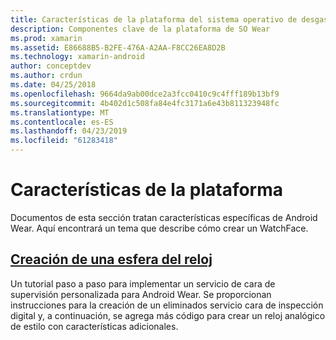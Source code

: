 ```yaml
---
title: Características de la plataforma del sistema operativo de desgaste con Xamarin.Android
description: Componentes clave de la plataforma de SO Wear
ms.prod: xamarin
ms.assetid: E86688B5-B2FE-476A-A2AA-F8CC26EA8D2B
ms.technology: xamarin-android
author: conceptdev
ms.author: crdun
ms.date: 04/25/2018
ms.openlocfilehash: 9664da9ab00dce2a3fcc0410c9c4fff189b13bf9
ms.sourcegitcommit: 4b402d1c508fa84e4fc3171a6e43b811323948fc
ms.translationtype: MT
ms.contentlocale: es-ES
ms.lasthandoff: 04/23/2019
ms.locfileid: "61283418"
---
```

# <a name="platform-features"></a>Características de la plataforma

Documentos de esta sección tratan características específicas de Android Wear. Aquí encontrará un tema que describe cómo crear un WatchFace.
 
##  <a name="creating-a-watch-faceandroidwearplatformcreating-a-watchfacemd"></a>[Creación de una esfera del reloj](~/android/wear/platform/creating-a-watchface.md)

Un tutorial paso a paso para implementar un servicio de cara de supervisión personalizada para Android Wear. Se proporcionan instrucciones para la creación de un eliminados servicio cara de inspección digital y, a continuación, se agrega más código para crear un reloj analógico de estilo con características adicionales.
